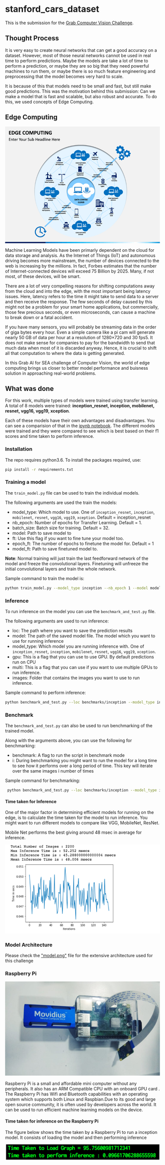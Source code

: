 # stanford_cars_dataset
This is the submission for the [Grab Computer Vision Challenge](https://www.aiforsea.com/computer-vision).

## Thought Process
It is very easy to create neural networks that can get a good accuracy on a dataset. However, most of those neural networks cannot be used in real time to perform predictions. Maybe the models are take a lot of time to perform a prediction, or maybe they are so big that they need powerful machines to run them, or maybe there is so much feature engineering and preprocessing that the model becomes very hard to scale.

It is because of this that models need to be small and fast, but still make good predictions. This was the motivation behind this submission: Can we make a model that is fast and scalable, but also robust and accurate. To do this, we used concepts of Edge Computing.

## Edge Computing
<img align="center" src="images/edge-computing-slide5.png" alt="edge computing"><br/>

Machine Learning Models have been primarly dependent on the cloud for data storage and analysis. As the Internet of Things (IoT) and autonomous driving becomes more mainstream, the number of devices connected to the web is increasing by the millions. In fact, Forbes estimates that the number of Internet-connected devices will exceed 75 Billion by 2025. Many, if not most, of these devices, will be smart.

There are a lot of very compelling reasons for shifting computations away from the cloud and into the edge, with the most important being latency issues. Here, latency refers to the time it might take to send data to a server and then receive the response. The few seconds of delay caused by this might not be a problem for your smart home applications, but commercially, those few precious seconds, or even microseconds, can cause a machine to break down or a fatal accident.

If you have many sensors, you will probably be streaming data in the order of giga bytes every hour. Even a simple camera like a pi cam will generate nearly 50 GB of data per hour at a resolution of 1280×720 and 30 fps5. It does not make sense for companies to pay for the bandwidth to send that much data when most of it is discarded anyway. Hence, it is crucial to shift all that computation to where the data is getting generated.

In this Grab AI for SEA challenge of Computer Vision, the world of edge computing brings us closer to better model performance and buisness solution in approaching real-world problems. 

## What was done
For this work, multiple types of models were trained using transfer learning. A total of 8 models were trained: **inception_resnet, inception, mobilenet, resnet, vgg16, vgg19, xception**.

Each of these models have their own advantages and disadvantages. You can see a comparision of that in the [ipynb notebook](benchmark_vis.ipynb). The different models were trained and they were compared to see which is best based on their f1 scores and time taken to perform inference.

### Installation
The repo requires python3.6. To install the packages required, use:

```bash
pip install -r requirements.txt
```

### Training a model
The `train_model.py` file can be used to train the individual models.

The following arguments are used the train the models:
- model_type: Which model to use. One of `inception_resnet`, `inception`, `mobilenet`, `resnet`, `vgg16`, `vgg19`, `xception`. Default = inception_resnet
- nb_epoch: Number of epochs for Transfer Learning. Default = 1.
- batch_size: Batch size for training. Default = 32.
- model: Path to save model to
- ft: Use this flag if you want to fine tune your model too.
- epoch_ft: The number of epochs to finetune the model for. Default = 1
- model_ft: Path to save finetuned model to.

**Note**: Normal training will just train the last feedforward network of the model and freeze the convolutional layers. Finetuning will unfreeze the initial convolutional layers and train the whole network.

Sample command to train the model is:
```bash
python train_model.py --model_type inception --nb_epoch 1 --model models/inception.h5 --ft --model_ft models/inception_ft.h5 --epoch_ft 2 --nb_epoch 2
```

### Inference
To run inference on the model you can use the `benchmark_and_test.py` file.

The following arguments are used to run inference:
- loc: The path where you want to save the prediction results
- model: The path of the saved model file. The model which you want to use for running inference
- model_type: Which model you are running inference with. One of `inception_resnet`, `inception`, `mobilenet`, `resnet`, `vgg16`, `vgg19`, `xception`.
- gpu: This is a flag that you can use to use GPU. By default predictions run on CPU
- multi: This is a flag that you can use if you want to use multiple GPUs to run inference.
- images: Folder that contains the images you want to use to run inference.

Sample command to perform inference:
```bash
python benchmark_and_test.py --loc benchmarks/inception --model_type inception --model models/inception.h5 --images data/test/1
```
### Benchmark
The `benchmark_and_test.py` can also be used to run benchmarking of the trained model.

Along with the arguments above, you can use the following for benchmarking:
- benchmark: A flag to run the script in benchmark mode
- i: During benchmarking you might want to run the model for a long time to see how it performs over a long period of time. This key will iterate over the same images i number of times

Sample command for benchmarking:
```bash
 python benchmark_and_test.py --loc benchmarks/inception --model_type inception --model models/inception.h5 --images data/test/1 --i 100 --benchmark
```

#### Time taken for Inference

One of the major factor in determining efficient models for running on the edge, is to calculate the time taken for the model to run inference.
You might want to run different models to compare like VGG, MobileNet, ResNet. <br/>

Mobile Net performs the best giving around 48 msec in average for inference. 

![MobileNet](images/mobilenet.png)

### Model Architecture 

Please check the ["model.png"](https://github.com/varchanaiyer/stanford_cars_dataset/blob/master/model.png) file for the extensive architecture used for this challenge


### Raspberry Pi 

![raspberrypi](images/rp.jpeg)<br/>

Raspberry Pi is a small and affordable mini computer without any peripherals. It also has an ARM Compatible CPU with an onboard GPU card . The Raspberry Pi has Wifi and Bluetooth capabilities with an operating system which supports both Linux and Raspbian.Due to its good and large open source community, it is often used by developers across the world. It can be used to run efficient machine learning models on the device.  

#### Time taken for inference on the Raspberry Pi

The figure below shows the time taken by a Raspberry Pi to run a inception model. It consists of loading the model and then performing inference

![rptime](images/rptime.png)
